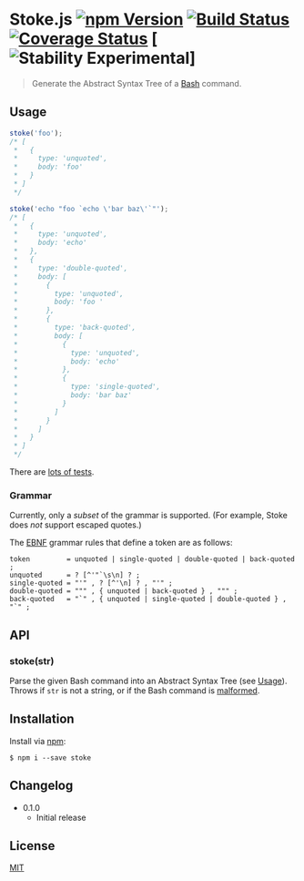 # Stoke.js [![npm Version](http://img.shields.io/npm/v/stoke.svg?style=flat)](https://www.npmjs.org/package/stoke) [![Build Status](https://img.shields.io/travis/yuanqing/stoke.svg?branch=master&style=flat)](https://travis-ci.org/yuanqing/stoke) [![Coverage Status](https://img.shields.io/coveralls/yuanqing/stoke.svg?style=flat)](https://coveralls.io/r/yuanqing/stoke) [![Stability Experimental](http://img.shields.io/badge/stability-experimental-red.svg)]

> Generate the Abstract Syntax Tree of a [Bash](http://www.gnu.org/software/bash/) command.

## Usage

```js
stoke('foo');
/* [
 *   {
 *     type: 'unquoted',
 *     body: 'foo'
 *   }
 * ]
 */

stoke('echo "foo `echo \'bar baz\'`"');
/* [
 *   {
 *     type: 'unquoted',
 *     body: 'echo'
 *   },
 *   {
 *     type: 'double-quoted',
 *     body: [
 *       {
 *         type: 'unquoted',
 *         body: 'foo '
 *       },
 *       {
 *         type: 'back-quoted',
 *         body: [
 *           {
 *             type: 'unquoted',
 *             body: 'echo'
 *           },
 *           {
 *             type: 'single-quoted',
 *             body: 'bar baz'
 *           }
 *         ]
 *       }
 *     ]
 *   }
 * ]
 */
```

There are [lots of tests](https://github.com/yuanqing/stoke/blob/master/test).

### Grammar

Currently, only a *subset* of the grammar is supported. (For example, Stoke does *not* support escaped quotes.)

The [EBNF](http://en.wikipedia.org/wiki/Extended_Backus-Naur_Form) grammar rules that define a token are as follows:

```
token         = unquoted | single­-quoted | double­-quoted | back-quoted ;
unquoted      = ? [^'"`\s\n] ? ;
single­-quoted = "'" , ? [^'\n] ? , "'" ;
double-­quoted = """ , { unquoted | back-quoted } , """ ;
back-quoted   = "`" , { unquoted | single­-quoted | double­-quoted } , "`" ;
```

## API

### stoke(str)

Parse the given Bash command into an Abstract Syntax Tree (see [Usage](#usage)). Throws if `str` is not a string, or if the Bash command is [malformed](#grammar).

## Installation

Install via [npm](https://npmjs.com/):

```
$ npm i --save stoke
```

## Changelog

- 0.1.0
  - Initial release

## License

[MIT](https://github.com/yuanqing/stoke/blob/master/LICENSE)
